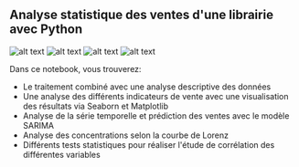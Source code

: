 
## Analyse statistique des ventes d'une librairie avec Python
![alt text](https://img.shields.io/badge/JUPYTER-F37626.svg?style=for-the-badge&logo=JUPYTER&logoColor=white)
![alt text](https://img.shields.io/badge/Python-FFD43B?style=for-the-badge&logo=python&logoColor=blue)
![alt text](https://img.shields.io/badge/Pandas-2C2D72?style=for-the-badge&logo=pandas&logoColor=white)
![alt text](https://img.shields.io/badge/Plotly-239120?style=for-the-badge&logo=plotly&logoColor=white)


Dans ce notebook, vous trouverez:

* Le traitement combiné avec une analyse descriptive des données 
* Une analyse des différents indicateurs de vente avec une visualisation des résultats via Seaborn et Matplotlib
* Analyse de la série temporelle et prédiction des ventes avec le modèle SARIMA
* Analyse des concentrations selon la courbe de Lorenz
* Différents tests statistiques pour réaliser l'étude de corrélation des différentes variables

